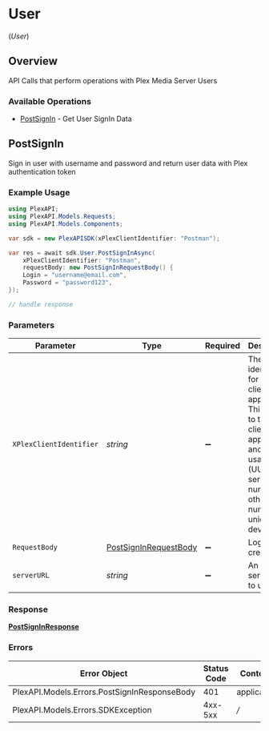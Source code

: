 # User
(*User*)

## Overview

API Calls that perform operations with Plex Media Server Users


### Available Operations

* [PostSignIn](#postsignin) - Get User SignIn Data

## PostSignIn

Sign in user with username and password and return user data with Plex authentication token

### Example Usage

```csharp
using PlexAPI;
using PlexAPI.Models.Requests;
using PlexAPI.Models.Components;

var sdk = new PlexAPISDK(xPlexClientIdentifier: "Postman");

var res = await sdk.User.PostSignInAsync(
    xPlexClientIdentifier: "Postman",
    requestBody: new PostSignInRequestBody() {
    Login = "username@email.com",
    Password = "password123",
});

// handle response
```

### Parameters

| Parameter                                                                                                                                                             | Type                                                                                                                                                                  | Required                                                                                                                                                              | Description                                                                                                                                                           | Example                                                                                                                                                               |
| --------------------------------------------------------------------------------------------------------------------------------------------------------------------- | --------------------------------------------------------------------------------------------------------------------------------------------------------------------- | --------------------------------------------------------------------------------------------------------------------------------------------------------------------- | --------------------------------------------------------------------------------------------------------------------------------------------------------------------- | --------------------------------------------------------------------------------------------------------------------------------------------------------------------- |
| `XPlexClientIdentifier`                                                                                                                                               | *string*                                                                                                                                                              | :heavy_minus_sign:                                                                                                                                                    | The unique identifier for the client application<br/>This is used to track the client application and its usage<br/>(UUID, serial number, or other number unique per device)<br/> | Postman                                                                                                                                                               |
| `RequestBody`                                                                                                                                                         | [PostSignInRequestBody](../../Models/Requests/PostSignInRequestBody.md)                                                                                               | :heavy_minus_sign:                                                                                                                                                    | Login credentials                                                                                                                                                     |                                                                                                                                                                       |
| `serverURL`                                                                                                                                                           | *string*                                                                                                                                                              | :heavy_minus_sign:                                                                                                                                                    | An optional server URL to use.                                                                                                                                        | http://localhost:8080                                                                                                                                                 |

### Response

**[PostSignInResponse](../../Models/Requests/PostSignInResponse.md)**

### Errors

| Error Object                                 | Status Code                                  | Content Type                                 |
| -------------------------------------------- | -------------------------------------------- | -------------------------------------------- |
| PlexAPI.Models.Errors.PostSignInResponseBody | 401                                          | application/json                             |
| PlexAPI.Models.Errors.SDKException           | 4xx-5xx                                      | */*                                          |
